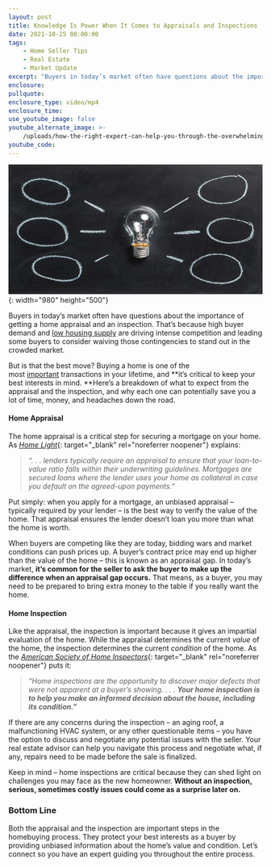```yaml
---
layout: post
title: Knowledge Is Power When It Comes to Appraisals and Inspections
date: 2021-10-25 00:00:00
tags:
    - Home Seller Tips
    - Real Estate
    - Market Update
excerpt: "Buyers in today’s market often have questions about the importance of getting a home appraisal and an inspection. That’s because high buyer demand and\_low housing supply\_are driving intense competition and leading some buyers to consider waiving those contingencies to stand out in the crowded market."
enclosure:
pullquote:
enclosure_type: video/mp4
enclosure_time:
use_youtube_image: false
youtube_alternate_image: >-
    /uploads/how-the-right-expert-can-help-you-through-the-overwhelming-market-37.png
youtube_code:
---
```

<!-- wp:cover {"url":"https://bt-wpstatic.freetls.fastly.net/wp-content/blogs.dir/7201/files/2021/10/pexels-pixabay-355948.jpg","id":708} --><!-- wp:paragraph {"align":"center","placeholder":"Write title…","fontSize":"large"} -->

![](/uploads/pexels-pixabay-355948.jpg){: width="980" height="500"}
<!-- /wp:paragraph --><!-- /wp:cover --><!-- wp:paragraph -->

Buyers in today’s market often have questions about the importance of getting a home appraisal and an inspection. That’s because high buyer demand and&nbsp;[low housing supply](https://www.buyandsellvero.com/blog/what-do-supply-and-demand-tell-us-about-todays-housing-market/)&nbsp;are driving intense competition and leading some buyers to consider waiving those contingencies to stand out in the crowded market.
<!-- /wp:paragraph --><!-- wp:paragraph -->

But is that the best move? Buying a home is one of the most&nbsp;[important](https://www.buyandsellvero.com/blog/as-home-equity-rises-so-does-your-wealth/)&nbsp;transactions in your lifetime, and&nbsp;**it’s critical to keep your best interests in mind.&nbsp;**Here’s a breakdown of what to expect from the appraisal and the inspection, and why each one can potentially save you a lot of time, money, and headaches down the road.
<!-- /wp:paragraph --><!-- wp:heading {"level":4} -->

#### **Home Appraisal**<!-- /wp:heading --><!-- wp:paragraph -->

The home appraisal is a critical step for securing a mortgage on your home. As&nbsp;[*Home Light*](https://www.homelight.com/blog/what-to-expect-from-a-home-appraisal/){: target="_blank" rel="noreferrer noopener"}&nbsp;explains:
<!-- /wp:paragraph --><!-- wp:quote -->

> *“. . . lenders typically require an appraisal to ensure that your loan-to-value ratio falls within their underwriting guidelines. Mortgages are secured loans where the lender uses your home as collateral in case you default on the agreed-upon payments.”*<!-- /wp:quote --><!-- wp:paragraph -->

Put simply: when you apply for a mortgage, an unbiased appraisal – typically required by your lender – is the best way to verify the value of the home. That appraisal ensures the lender doesn’t loan you more than what the home is worth.
<!-- /wp:paragraph --><!-- wp:paragraph -->

When buyers are competing like they are today, bidding wars and market conditions can push prices up. A buyer’s contract price may end up higher than the value of the home – this is known as an appraisal gap. In today’s market,&nbsp;**it’s common for the seller to ask the buyer to make up the difference when an appraisal gap occurs.**&nbsp;That means, as a buyer, you may need to be prepared to bring extra money to the table if you really want the home.
<!-- /wp:paragraph --><!-- wp:heading {"level":4} -->

#### **Home Inspection**<!-- /wp:heading --><!-- wp:paragraph -->

Like the appraisal, the inspection is important because it gives an impartial evaluation of the home. While the appraisal determines the current&nbsp;*value*&nbsp;of the home, the inspection determines the current&nbsp;*condition*&nbsp;of the home. As the&nbsp;[*American Society of Home Inspectors*](https://www.homeinspector.org/Newsroom/Articles/Waiving-A-Home-Inspection-Good-Idea-or-Bad-Idea/15698/Article){: target="_blank" rel="noreferrer noopener"}&nbsp;puts it:
<!-- /wp:paragraph --><!-- wp:quote -->

> *“Home inspections are the opportunity to discover major defects that were not apparent at a buyer’s showing. . . .&nbsp;**Your home inspection is to help you make an informed decision about the house, including its condition.”***<!-- /wp:quote --><!-- wp:paragraph -->

If there are any concerns during the inspection – an aging roof, a malfunctioning HVAC system, or any other questionable items – you have the option to discuss and negotiate any potential issues with the seller. Your real estate advisor can help you navigate this process and negotiate what, if any, repairs need to be made before the sale is finalized.
<!-- /wp:paragraph --><!-- wp:paragraph -->

Keep in mind – home inspections are critical because they can shed light on challenges you may face as the new homeowner.**&nbsp;Without an inspection, serious, sometimes costly issues could come as a surprise later on.**
<!-- /wp:paragraph --><!-- wp:heading {"level":3} -->

### **Bottom Line**<!-- /wp:heading --><!-- wp:paragraph -->

Both the appraisal and the inspection are important steps in the homebuying process. They protect your best interests as a buyer by providing unbiased information about the home’s value and condition. Let’s connect so you have an expert guiding you throughout the entire process.
<!-- /wp:paragraph -->
